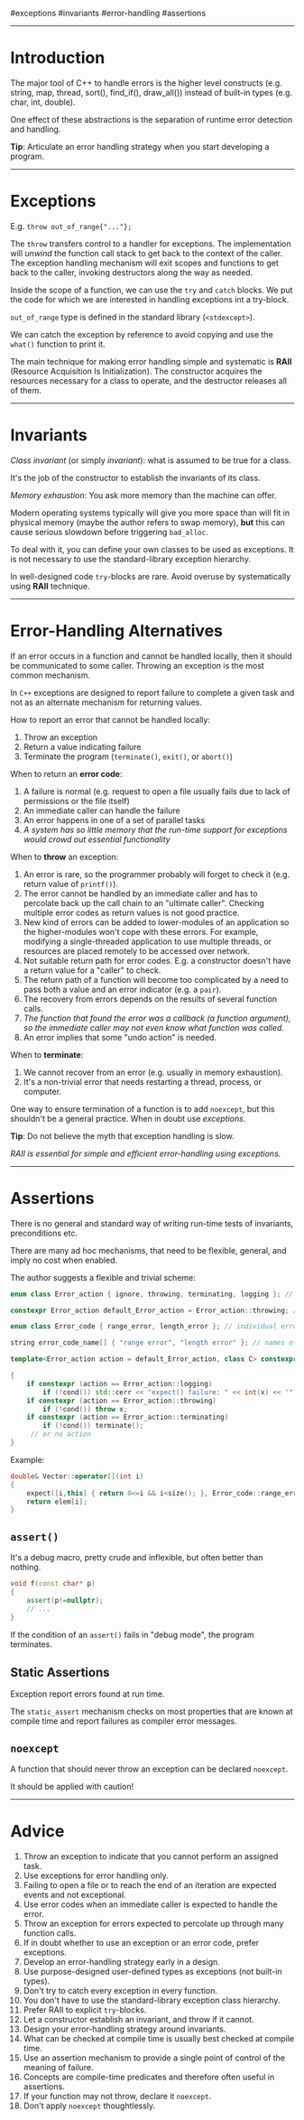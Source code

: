 #exceptions #invariants #error-handling #assertions 

---
# Introduction

The major tool of C++ to handle errors is the higher level constructs (e.g. string, map, thread, sort(), find_if(), draw_all()) instead of built-in types (e.g. char, int, double).

One effect of these abstractions is the separation of runtime error detection and handling.

__Tip__: Articulate an error handling strategy when you start developing a program.

---
# Exceptions

E.g. `throw out_of_range{"..."};`

The `throw` transfers control to a handler for exceptions. The implementation will _unwind_ the function call stack to get back to the context of the caller. The exception handling mechanism will exit scopes and functions to get back to the caller, invoking destructors along the way as needed.

Inside the scope of a function, we can use the `try` and `catch` blocks. We put the code for which we are interested in handling exceptions int a try-block.

`out_of_range` type is defined in the standard library (`<stdexcept>`).

We can catch the exception by reference to avoid copying and use the `what()` function to print it.

The main technique for making error handling simple and systematic is __RAII__ (Resource Acquisition Is Initialization). The constructor acquires the resources necessary for a class to operate, and the destructor releases all of them. 

---
# Invariants

_Class invariant_ (or simply _invariant_): what is assumed to be true for a class.

It's the job of the constructor to establish the invariants of its class.

_Memory exhaustion_: You ask more memory than the machine can offer.

Modern operating systems typically will give you more space than will fit in physical memory (maybe the author refers to swap memory), __but__ this can cause serious slowdown before triggering `bad_alloc`.

To deal with it, you can define your own classes to be used as exceptions. It is not necessary to use the standard-library exception hierarchy.

In well-designed code `try`-blocks are rare. Avoid overuse by systematically using __RAII__ technique.

---
# Error-Handling Alternatives

If an error occurs in a function and cannot be handled locally, then it should be communicated to some caller. Throwing an exception is the most common mechanism.

In `C++` exceptions are designed to report failure to complete a given task and not as an alternate mechanism for returning values.

How to report an error that cannot be handled locally:
1. Throw an exception
2. Return a value indicating failure
3. Terminate the program (`terminate()`, `exit()`, or `abort()`)

When to return an __error code__:
1. A failure is normal (e.g. request to open a file usually fails due to lack of permissions or the file itself)
2. An immediate caller can handle the failure
3. An error happens in one of a set of parallel tasks
4. _A system has so little memory that the run-time support for exceptions would crowd out essential functionality_

When to __throw__ an exception:
1. An error is rare, so the programmer probably will forget to check it (e.g. return value of `printf()`).
2. The error cannot be handled by an immediate caller and has to percolate back up the call chain to an "ultimate caller". Checking multiple error codes as return values is not good practice.
3. New kind of errors can be added to lower-modules of an application so the higher-modules won't cope with these errors. For example, modifying a single-threaded application to use multiple threads, or resources are placed remotely to be accessed over network.
4. Not suitable return path for error codes. E.g. a constructor doesn't have a return value for a "caller" to check.
5. The return path of a function will become too complicated by a need to pass both a value and an error indicator (e.g. a `pair`).
6. The recovery from errors depends on the results of several function calls.
7. _The function that found the error was a callback (a function argument), so the immediate caller may not even know what function was called._
8. An error implies that some "undo action" is needed.

When to __terminate__:
1. We cannot recover from an error (e.g. usually in memory exhaustion).
2. It's a non-trivial error that needs restarting a thread, process, or computer.

One way to ensure termination of a function is to add `noexcept`, but this shouldn't be a general practice. When in doubt use _exceptions_.

__Tip__: Do not believe the myth that exception handling is slow.

_RAII is essential for simple and efficient error-handling using exceptions._

---
# Assertions

There is no general and standard way of writing run-time tests of invariants, preconditions etc.

There are many ad hoc mechanisms, that need to be flexible, general, and imply no cost when enabled.

The author suggests a flexible and trivial scheme:
```cpp
enum class Error_action { ignore, throwing, terminating, logging }; // error-handling alternatives

constexpr Error_action default_Error_action = Error_action::throwing; // a default

enum class Error_code { range_error, length_error }; // individual errors

string error_code_name[] { "range error", "length error" }; // names of individual errors

template<Error_action action = default_Error_action, class C> constexpr void expect(C cond, Error_code x) // take "action" if the expected condition "cond" doesn't hold

{
	if constexpr (action == Error_action::logging)
		if (!cond()) std::cerr << "expect() failure: " << int(x) << '' << error_code_name[int(x)] << '\n';
	if constexpr (action == Error_action::throwing)
		if (!cond()) throw x;
	if constexpr (action == Error_action::terminating)
		if (!cond()) terminate();
	 // or no action
}
```

Example:
```cpp
double& Vector::operator[](int i)
{
	expect([i,this] { return 0<=i && i<size(); }, Error_code::range_error);
	return elem[i];
}
```

## `assert()`

It's a debug macro, pretty crude and inflexible, but often better than nothing.

```cpp
void f(const char* p)
{
	assert(p!=nullptr);
	// ...
}
```

If the condition of an `assert()` fails in "debug mode", the program terminates.

## Static Assertions

Exception report errors found at run time.

The `static_assert` mechanism checks on most properties that are known at compile time and report failures as compiler error messages.

## `noexcept`

A function that should never throw an exception can be declared `noexcept`.

It should be applied with caution!

---
# Advice

1. Throw an exception to indicate that you cannot perform an assigned task.
2. Use exceptions for error handling only.
3. Failing to open a file or to reach the end of an iteration are expected events and not exceptional.
4. Use error codes when an immediate caller is expected to handle the error.
5. Throw an exception for errors expected to percolate up through many function calls.
6. If in doubt whether to use an exception or an error code, prefer exceptions.
7. Develop an error-handling strategy early in a design.
8. Use purpose-designed user-defined types as exceptions (not built-in types).
9. Don't try to catch every exception in every function.
10. You don't have to use the standard-library exception class hierarchy.
11. Prefer RAII to explicit `try`-blocks.
12. Let a constructor establish an invariant, and throw if it cannot.
13. Design your error-handling strategy around invariants.
14. What can be checked at compile time is usually best checked at compile time.
15. Use an assertion mechanism to provide a single point of control of the meaning of failure.
16. Concepts are compile-time predicates and therefore often useful in assertions.
17. If your function may not throw, declare it `noexcept`.
18. Don't apply `noexcept` thoughtlessly.